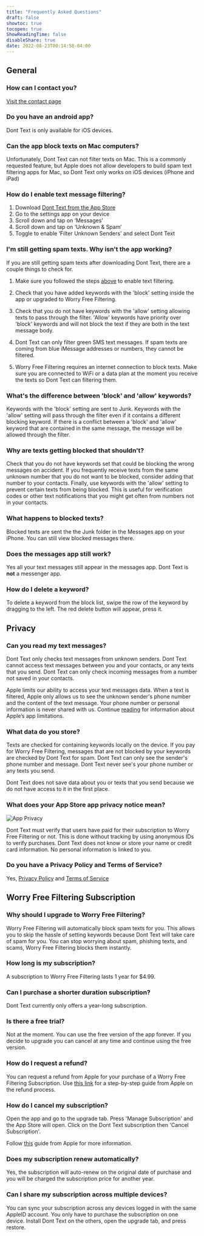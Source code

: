 ```yaml
---
title: "Frequently Asked Questions"
draft: false
showtoc: true
tocopen: true
ShowReadingTime: false
disableShare: true
date: 2022-08-23T00:14:58-04:00
---
```

## General

### How can I contact you?

[Visit the contact page](/contact)

### Do you have an android app?

Dont Text is only available for iOS devices.

### Can the app block texts on Mac computers?

Unfortunately, Dont Text can not filter texts on Mac. This is a commonly requested feature, but Apple does not allow developers to build spam text filtering apps for Mac, so Dont Text only works on iOS devices (iPhone and iPad)

### How do I enable text message filtering?

1.  Download [Dont Text from the App Store](https://apps.apple.com/us/app/dont-text/id1540836811)
2.  Go to the settings app on your device
3.  Scroll down and tap on ‘Messages’
4.  Scroll down and tap on ‘Unknown & Spam’
5.  Toggle to enable ‘Filter Unknown Senders' and select Dont Text

### I'm still getting spam texts. Why isn't the app working?

If you are still getting spam texts after downloading Dont Text, there are a couple things to check for.

1. Make sure you followed the steps [above](#how-do-i-enable-text-message-filtering) to enable text filtering. 

2. Check that you have added keywords with the 'block' setting inside the app or upgraded to Worry Free Filtering.

3. Check that you do not have keywords with the 'allow' setting allowing texts to pass through the filter. 'Allow' keywords have priority over 'block' keywords and will not block the text if they are both in the text message body.

4. Dont Text can only filter green SMS text messages. If spam texts are coming from blue iMessage addresses or numbers, they cannot be filtered.

5. Worry Free Filtering requires an internet connection to block texts. Make sure you are connected to WiFi or a data plan at the moment you receive the texts so Dont Text can filtering them.


### What's the difference between 'block' and 'allow' keywords?

Keywords with the 'block' setting are sent to Junk. Keywords with the 'allow' setting will pass through the filter even if it contains a different blocking keyword. If there is a conflict between a 'block' and 'allow' keyword that are contained in the same message, the message will be allowed through the filter.

### Why are texts getting blocked that shouldn't?

Check that you do not have keywords set that could be blocking the wrong messages on accident. If you frequently receive texts from the same unknown number that you do not want to be blocked, consider adding that number to your contacts. Finally, use keywords with the 'allow' setting to prevent certain texts from being blocked. This is useful for verification codes or other text notifications that you might get often from numbers not in your contacts.

### What happens to blocked texts?

Blocked texts are sent the the Junk folder in the Messages app on your iPhone. You can still view blocked messages there.


### Does the messages app still work?

Yes all your text messages still appear in the messages app. Dont Text is **not** a messenger app.

### How do I delete a keyword?

To delete a keyword from the block list, swipe the row of the keyword by dragging to the left. The red delete button will appear, press it.

## Privacy

### Can you read my text messages?

Dont Text only checks text messages from unknown senders. Dont Text cannot access text messages between you and your contacts, or any texts that you send. Dont Text can only check incoming messages from a number not saved in your contacts.

Apple limits our ability to access your text messages data. When a text is filtered, Apple only allows us to see the unknown sender's phone number and the content of the text message. Your phone number or personal information is never shared with us. Continue [reading](https://www.apple.com/legal/privacy/data/en/sms-filtering/) for information about Apple’s app limitations.

### What data do you store?

Texts are checked for containing keywords locally on the device. If you pay for Worry Free Filtering, messages that are not blocked by your keywords are checked by Dont Text for spam. Dont Text can only see the sender's phone number and message. Dont Text never see's your phone number or any texts you send.

Dont Text does not save data about you or texts that you send because we do not have access to it in the first place.

### What does your App Store app privacy notice mean?
![App Privacy](/assets/images/appPrivacy.PNG#center "App Privacy")

Dont Text must verify that users have paid for their subscription to Worry Free Filtering or not. This is done without tracking by using anonymous IDs to verify purchases. Dont Text does not know or store your name or credit card information. No personal information is linked to you.

### Do you have a Privacy Policy and Terms of Service?

Yes, [Privacy Policy](/privacy) and [Terms of Service](/tos)

## Worry Free Filtering Subscription

### Why should I upgrade to Worry Free Filtering?

Worry Free Filtering will automatically block spam texts for you. This allows you to skip the hassle of setting keywords because Dont Text will take care of spam for you. You can stop worrying about spam, phishing texts, and scams, Worry Free Filtering blocks them instantly.

### How long is my subscription?

A subscription to Worry Free Filtering lasts 1 year for $4.99.

### Can I purchase a shorter duration subscription?

Dont Text currently only offers a year-long subscription.

### Is there a free trial?

Not at the moment. You can use the free version of the app forever. If you decide to upgrade you can cancel at any time and continue using the free version.

### How do I request a refund?

You can request a refund from Apple for your purchase of a Worry Free Filtering Subscription. Use [this link](https://support.apple.com/en-us/HT204084) for a step-by-step guide from Apple on the refund process.

### How do I cancel my subscription?

Open the app and go to the upgrade tab. Press 'Manage Subscription' and the App Store will open. Click on the Dont Text subscription then 'Cancel Subscription'.

Follow [this](https://support.apple.com/guide/iphone/manage-purchases-subscriptions-settings-iph3dfd91de/ios) guide from Apple for more information.

### Does my subscription renew automatically?

Yes, the subscription will auto-renew on the original date of purchase and you will be charged the subscription price for another year.

### Can I share my subscription across multiple devices?

You can sync your subscription across any devices logged in with the same AppleID account. You only have to purchase the subscription on one device. Install Dont Text on the others, open the upgrade tab, and press restore. 
